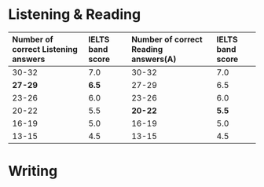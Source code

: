 # Listening & Reading

|Number of correct Listening answers|IELTS band score|Number of correct Reading answers(A)|IELTS band score|
|:----|:----|:----|:----|
|30-32|7.0|30-32|7.0|
|**27-29**|**6.5**|27-29|6.5|
|23-26|6.0|23-26|6.0|
|20-22|5.5|**20-22**|**5.5**|
|16-19|5.0|16-19|5.0|
|13-15|4.5|13-15|4.5|

# Writing

